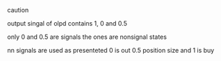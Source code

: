 caution 

output singal of olpd contains 1, 0 and 0.5

only 0 and 0.5 are signals the ones are nonsignal states


nn signals are used as presenteted 0 is out 0.5 position size and 1 is buy

